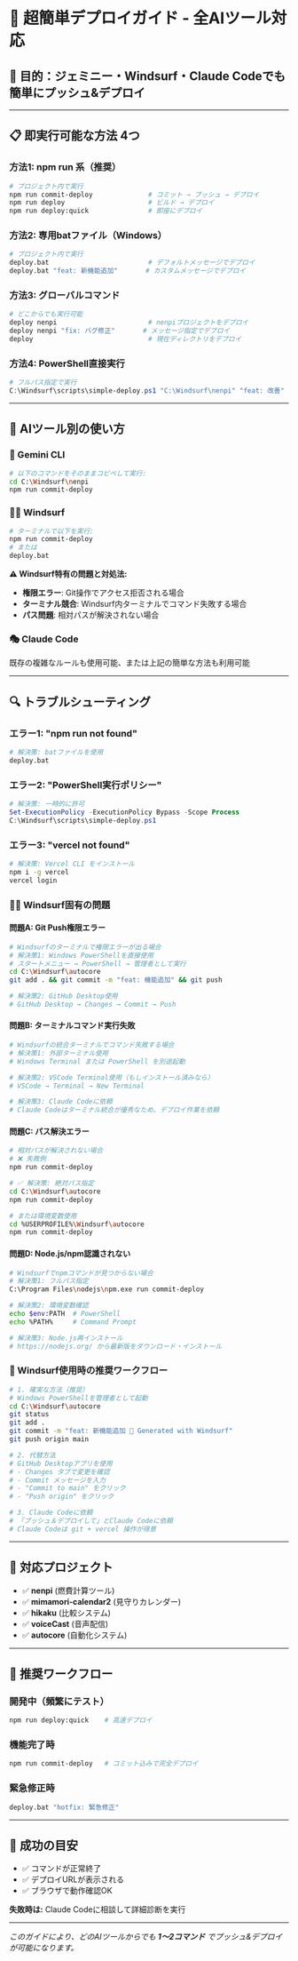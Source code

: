 # 🚀 超簡単デプロイガイド - 全AIツール対応

## 🎯 目的：ジェミニー・Windsurf・Claude Codeでも簡単にプッシュ&デプロイ

---

## 📋 **即実行可能な方法 4つ**

### **方法1: npm run 系（推奨）**
```bash
# プロジェクト内で実行
npm run commit-deploy              # コミット → プッシュ → デプロイ
npm run deploy                     # ビルド → デプロイ  
npm run deploy:quick               # 即座にデプロイ
```

### **方法2: 専用batファイル（Windows）**
```bash
# プロジェクト内で実行
deploy.bat                         # デフォルトメッセージでデプロイ
deploy.bat "feat: 新機能追加"       # カスタムメッセージでデプロイ
```

### **方法3: グローバルコマンド**
```bash
# どこからでも実行可能
deploy nenpi                       # nenpiプロジェクトをデプロイ
deploy nenpi "fix: バグ修正"       # メッセージ指定でデプロイ
deploy                             # 現在ディレクトリをデプロイ
```

### **方法4: PowerShell直接実行**
```powershell
# フルパス指定で実行
C:\Windsurf\scripts\simple-deploy.ps1 "C:\Windsurf\nenpi" "feat: 改善"
```

---

## 🎪 **AIツール別の使い方**

### **🤖 Gemini CLI**
```bash
# 以下のコマンドをそのままコピペして実行:
cd C:\Windsurf\nenpi
npm run commit-deploy
```

### **🏄‍♀️ Windsurf**  
```bash
# ターミナルで以下を実行:
npm run commit-deploy
# または
deploy.bat
```

**⚠️ Windsurf特有の問題と対処法:**
- **権限エラー**: Git操作でアクセス拒否される場合
- **ターミナル競合**: Windsurf内ターミナルでコマンド失敗する場合
- **パス問題**: 相対パスが解決されない場合

### **🎭 Claude Code**
既存の複雑なルールも使用可能、または上記の簡単な方法も利用可能

---

## 🔍 **トラブルシューティング**

### **エラー1: "npm run not found"**
```bash
# 解決策: batファイルを使用
deploy.bat
```

### **エラー2: "PowerShell実行ポリシー"**
```powershell
# 解決策: 一時的に許可
Set-ExecutionPolicy -ExecutionPolicy Bypass -Scope Process
C:\Windsurf\scripts\simple-deploy.ps1
```

### **エラー3: "vercel not found"**
```bash
# 解決策: Vercel CLI をインストール
npm i -g vercel
vercel login
```

### **🏄‍♀️ Windsurf固有の問題**

#### **問題A: Git Push権限エラー**
```bash
# Windsurfのターミナルで権限エラーが出る場合
# 解決策1: Windows PowerShellを直接使用
# スタートメニュー → PowerShell → 管理者として実行
cd C:\Windsurf\autocore
git add . && git commit -m "feat: 機能追加" && git push

# 解決策2: GitHub Desktop使用
# GitHub Desktop → Changes → Commit → Push
```

#### **問題B: ターミナルコマンド実行失敗**
```bash
# Windsurfの統合ターミナルでコマンド失敗する場合
# 解決策1: 外部ターミナル使用
# Windows Terminal または PowerShell を別途起動

# 解決策2: VSCode Terminal使用（もしインストール済みなら）
# VSCode → Terminal → New Terminal

# 解決策3: Claude Codeに依頼
# Claude Codeはターミナル統合が優秀なため、デプロイ作業を依頼
```

#### **問題C: パス解決エラー**
```bash
# 相対パスが解決されない場合
# ❌ 失敗例
npm run commit-deploy

# ✅ 解決策: 絶対パス指定
cd C:\Windsurf\autocore
npm run commit-deploy

# または環境変数使用
cd %USERPROFILE%\Windsurf\autocore
npm run commit-deploy
```

#### **問題D: Node.js/npm認識されない**
```bash
# Windsurfでnpmコマンドが見つからない場合
# 解決策1: フルパス指定
C:\Program Files\nodejs\npm.exe run commit-deploy

# 解決策2: 環境変数確認
echo $env:PATH  # PowerShell
echo %PATH%     # Command Prompt

# 解決策3: Node.js再インストール
# https://nodejs.org/ から最新版をダウンロード・インストール
```

### **🚨 Windsurf使用時の推奨ワークフロー**

```bash
# 1. 確実な方法（推奨）
# Windows PowerShellを管理者として起動
cd C:\Windsurf\autocore
git status
git add .
git commit -m "feat: 新機能追加 🤖 Generated with Windsurf"
git push origin main

# 2. 代替方法
# GitHub Desktopアプリを使用
# - Changes タブで変更を確認
# - Commit メッセージを入力
# - "Commit to main" をクリック
# - "Push origin" をクリック

# 3. Claude Codeに依頼
# 「プッシュ＆デプロイして」とClaude Codeに依頼
# Claude Codeは git + vercel 操作が得意
```

---

## 📁 **対応プロジェクト**
- ✅ **nenpi** (燃費計算ツール)
- ✅ **mimamori-calendar2** (見守りカレンダー)  
- ✅ **hikaku** (比較システム)
- ✅ **voiceCast** (音声配信)
- ✅ **autocore** (自動化システム)

---

## 🌟 **推奨ワークフロー**

### **開発中（頻繁にテスト）**
```bash
npm run deploy:quick    # 高速デプロイ
```

### **機能完了時**
```bash
npm run commit-deploy   # コミット込みで完全デプロイ
```

### **緊急修正時**
```bash
deploy.bat "hotfix: 緊急修正"
```

---

## 🎯 **成功の目安**
- ✅ コマンドが正常終了
- ✅ デプロイURLが表示される
- ✅ ブラウザで動作確認OK

**失敗時は:** Claude Codeに相談して詳細診断を実行

---

*このガイドにより、どのAIツールからでも **1～2コマンド** でプッシュ&デプロイが可能になります。*